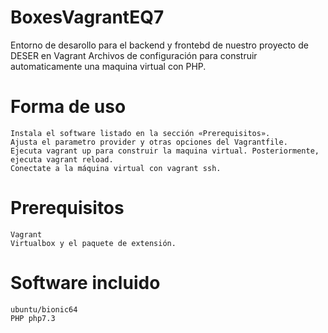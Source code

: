 # BoxesVagrantEQ7
Entorno de desarollo para el backend y frontebd de nuestro proyecto de DESER en Vagrant
Archivos de configuración para construir automaticamente una maquina virtual con PHP.

# Forma de uso
    Instala el software listado en la sección «Prerequisitos».
    Ajusta el parametro provider y otras opciones del Vagrantfile.
    Ejecuta vagrant up para construir la maquina virtual. Posteriormente, ejecuta vagrant reload.
    Conectate a la máquina virtual con vagrant ssh. 

# Prerequisitos
    Vagrant
    Virtualbox y el paquete de extensión.

# Software incluido
    ubuntu/bionic64
    PHP php7.3

